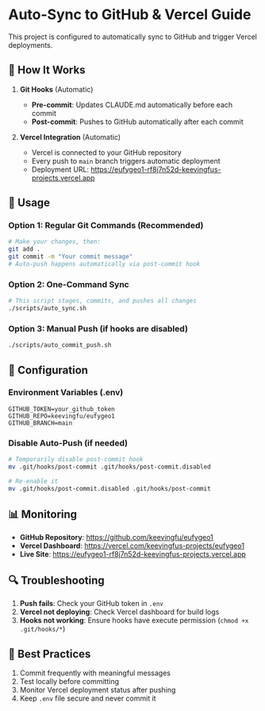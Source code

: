# Auto-Sync to GitHub & Vercel Guide

This project is configured to automatically sync to GitHub and trigger Vercel deployments.

## 🚀 How It Works

1. **Git Hooks** (Automatic)
   - **Pre-commit**: Updates CLAUDE.md automatically before each commit
   - **Post-commit**: Pushes to GitHub automatically after each commit

2. **Vercel Integration** (Automatic)
   - Vercel is connected to your GitHub repository
   - Every push to `main` branch triggers automatic deployment
   - Deployment URL: https://eufygeo1-rf8j7n52d-keevingfus-projects.vercel.app

## 📝 Usage

### Option 1: Regular Git Commands (Recommended)
```bash
# Make your changes, then:
git add .
git commit -m "Your commit message"
# Auto-push happens automatically via post-commit hook
```

### Option 2: One-Command Sync
```bash
# This script stages, commits, and pushes all changes
./scripts/auto_sync.sh
```

### Option 3: Manual Push (if hooks are disabled)
```bash
./scripts/auto_commit_push.sh
```

## 🔧 Configuration

### Environment Variables (.env)
```
GITHUB_TOKEN=your_github_token
GITHUB_REPO=keevingfu/eufygeo1
GITHUB_BRANCH=main
```

### Disable Auto-Push (if needed)
```bash
# Temporarily disable post-commit hook
mv .git/hooks/post-commit .git/hooks/post-commit.disabled

# Re-enable it
mv .git/hooks/post-commit.disabled .git/hooks/post-commit
```

## 📊 Monitoring

- **GitHub Repository**: https://github.com/keevingfu/eufygeo1
- **Vercel Dashboard**: https://vercel.com/keevingfus-projects/eufygeo1
- **Live Site**: https://eufygeo1-rf8j7n52d-keevingfus-projects.vercel.app

## 🔍 Troubleshooting

1. **Push fails**: Check your GitHub token in `.env`
2. **Vercel not deploying**: Check Vercel dashboard for build logs
3. **Hooks not working**: Ensure hooks have execute permission (`chmod +x .git/hooks/*`)

## 🎯 Best Practices

1. Commit frequently with meaningful messages
2. Test locally before committing
3. Monitor Vercel deployment status after pushing
4. Keep `.env` file secure and never commit it